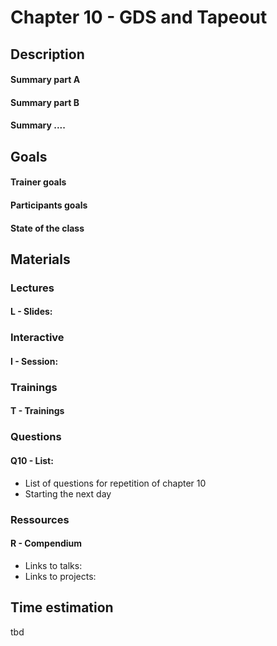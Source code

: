 # Chapter 10 - GDS and Tapeout
## Description

#### Summary part A
#### Summary part B
#### Summary ....

## Goals
#### Trainer goals
#### Participants goals
#### State of the class

## Materials
### Lectures
#### L - Slides:

### Interactive
#### I - Session:

### Trainings
#### T - Trainings

### Questions
#### Q10 - List:
* List of questions for repetition of chapter 10
* Starting the next day

### Ressources
#### R - Compendium
* Links to talks:
* Links to projects:

## Time estimation
tbd
 
